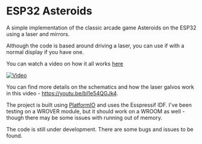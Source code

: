 # ESP32 Asteroids

A simple implementation of the classic arcade game Asteroids on the ESP32 using a laser and mirrors.

Although the code is based around driving a laser, you can use if with a normal display if you have one.

You can watch a video on how it all works [here](https://www.youtube.com/watch?v=pPh3_ciEmzs)

[![Video](https://img.youtube.com/vi/LXDwGygCokU/0.jpg)](https://www.youtube.com/watch?v=LXDwGygCokU)

You can find more details on the schematics and how the laser galvos work in this video - https://youtu.be/bl1e54QGJk4.

The project is built using [PlatformIO](https://platformio.org/) and uses the Esspressif IDF. I've been testing on a
WROVER module, but it should work on a WROOM as well - though there may be some issues with running out of memory.

The code is still under development. There are some bugs and issues to be found.
